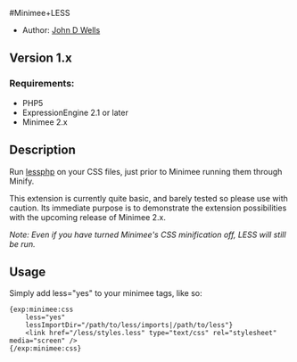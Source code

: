 #Minimee+LESS

* Author: [John D Wells](http://johndwells.com)

## Version 1.x

### Requirements:

* PHP5
* ExpressionEngine 2.1 or later
* Minimee 2.x


## Description

Run [lessphp](http://leafo.net/lessphp) on your CSS files, just prior to Minimee running them through Minify.

This extension is currently quite basic, and barely tested so please use with caution. Its immediate purpose is to demonstrate the extension possibilities with the upcoming release of Minimee 2.x.

_Note: Even if you have turned Minimee's CSS minification off, LESS will still be run._


## Usage

Simply add less="yes" to your minimee tags, like so:

	{exp:minimee:css
		less="yes"
		lessImportDir="/path/to/less/imports|/path/to/less"}
	    <link href="/less/styles.less" type="text/css" rel="stylesheet" media="screen" />
	{/exp:minimee:css}